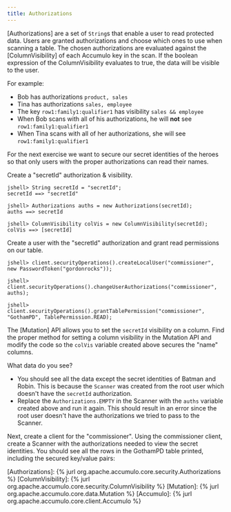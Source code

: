 ```yaml
---
title: Authorizations
---
```


[Authorizations] are a set of `String`s that enable a user to read protected data. Users are granted 
authorizations and choose which ones to use when scanning a table. The chosen authorizations are evaluated 
against the [ColumnVisibility] of each Accumulo key in the scan. If the boolean expression of the 
ColumnVisibility evaluates to true, the data will be visible to the user.

For example:
* Bob has authorizations `product, sales`
* Tina has authorizations `sales, employee`
* The key `row1:family1:qualifier1` has visibility `sales && employee`
* When Bob scans with all of his authorizations, he will **not** see `row1:family1:qualifier1`
* When Tina scans with all of her authorizations, she will see `row1:family1:qualifier1`

For the next exercise we want to secure our secret identities of the heroes so that only users with 
the proper authorizations can read their names.

Create a "secretId" authorization & visibility.

```commandline
jshell> String secretId = "secretId";
secretId ==> "secretId"

jshell> Authorizations auths = new Authorizations(secretId);
auths ==> secretId

jshell> ColumnVisibility colVis = new ColumnVisibility(secretId);
colVis ==> [secretId]
```

Create a user with the "secretId" authorization and grant read permissions on our table.

```commandline
jshell> client.securityOperations().createLocalUser("commissioner", new PasswordToken("gordonrocks"));

jshell> client.securityOperations().changeUserAuthorizations("commissioner", auths);

jshell> client.securityOperations().grantTablePermission("commissioner", "GothamPD", TablePermission.READ);
```

The [Mutation] API allows you to set the `secretId` visibility on a column. Find the proper method for 
setting a column visibility in the Mutation API and modify the code so the `colVis` variable created 
above secures the "name" columns.

What data do you see?

* You should see all the data except the secret identities of Batman and Robin. This is because the 
`Scanner` was created from the root user which doesn't have the `secretId` authorization.
* Replace the `Authorizations.EMPTY` in the Scanner with the `auths` variable created above and run 
it again. This should result in an error since the root user doesn't have the authorizations we 
tried to pass to the Scanner.

Next, create a client for the "commissioner". Using the commissioner client, create a Scanner with the 
authorizations needed to view the secret identities. You should see all the rows in the GothamPD table 
printed, including the secured key/value pairs:


[Authorizations]: {% jurl org.apache.accumulo.core.security.Authorizations %}
[ColumnVisibility]: {% jurl org.apache.accumulo.core.security.ColumnVisibility %}
[Mutation]: {% jurl org.apache.accumulo.core.data.Mutation %}
[Accumulo]: {% jurl org.apache.accumulo.core.client.Accumulo %}
